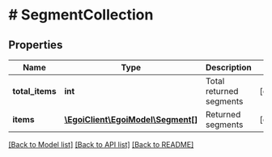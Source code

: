 # # SegmentCollection

## Properties

Name | Type | Description | Notes
------------ | ------------- | ------------- | -------------
**total_items** | **int** | Total returned segments | [optional]
**items** | [**\EgoiClient\EgoiModel\Segment[]**](Segment.md) | Returned segments | [optional]

[[Back to Model list]](../../README.md#models) [[Back to API list]](../../README.md#endpoints) [[Back to README]](../../README.md)
